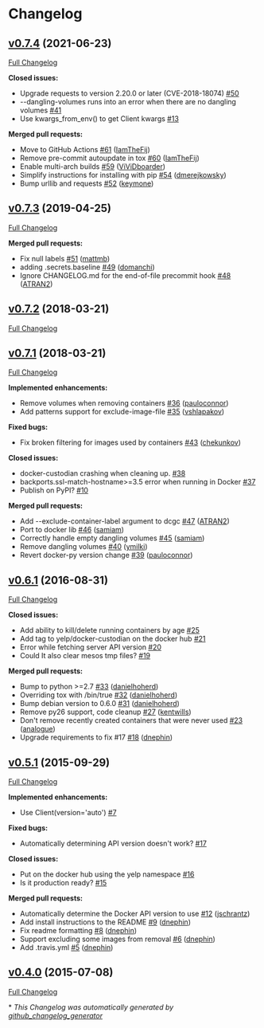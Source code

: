 # Changelog

## [v0.7.4](https://github.com/yelp/docker-custodian/tree/v0.7.4) (2021-06-23)

[Full Changelog](https://github.com/yelp/docker-custodian/compare/v0.7.3...v0.7.4)

**Closed issues:**

- Upgrade requests to version 2.20.0 or later \(CVE-2018-18074\) [\#50](https://github.com/Yelp/docker-custodian/issues/50)
- --dangling-volumes runs into an error when there are no dangling volumes [\#41](https://github.com/Yelp/docker-custodian/issues/41)
- Use kwargs\_from\_env\(\) to get Client kwargs [\#13](https://github.com/Yelp/docker-custodian/issues/13)

**Merged pull requests:**

- Move to GitHub Actions [\#61](https://github.com/Yelp/docker-custodian/pull/61) ([IamTheFij](https://github.com/IamTheFij))
- Remove pre-commit autoupdate in tox [\#60](https://github.com/Yelp/docker-custodian/pull/60) ([IamTheFij](https://github.com/IamTheFij))
- Enable multi-arch builds [\#59](https://github.com/Yelp/docker-custodian/pull/59) ([ViViDboarder](https://github.com/ViViDboarder))
- Simplify instructions for installing with pip [\#54](https://github.com/Yelp/docker-custodian/pull/54) ([dmerejkowsky](https://github.com/dmerejkowsky))
- Bump urllib and requests [\#52](https://github.com/Yelp/docker-custodian/pull/52) ([keymone](https://github.com/keymone))

## [v0.7.3](https://github.com/yelp/docker-custodian/tree/v0.7.3) (2019-04-25)

[Full Changelog](https://github.com/yelp/docker-custodian/compare/v0.7.2...v0.7.3)

**Merged pull requests:**

- Fix null labels [\#51](https://github.com/Yelp/docker-custodian/pull/51) ([mattmb](https://github.com/mattmb))
- adding .secrets.baseline [\#49](https://github.com/Yelp/docker-custodian/pull/49) ([domanchi](https://github.com/domanchi))
- Ignore CHANGELOG.md for the end-of-file precommit hook [\#48](https://github.com/Yelp/docker-custodian/pull/48) ([ATRAN2](https://github.com/ATRAN2))

## [v0.7.2](https://github.com/yelp/docker-custodian/tree/v0.7.2) (2018-03-21)

[Full Changelog](https://github.com/yelp/docker-custodian/compare/v0.7.1...v0.7.2)

## [v0.7.1](https://github.com/yelp/docker-custodian/tree/v0.7.1) (2018-03-21)

[Full Changelog](https://github.com/yelp/docker-custodian/compare/v0.6.1...v0.7.1)

**Implemented enhancements:**

- Remove volumes when removing containers [\#36](https://github.com/Yelp/docker-custodian/pull/36) ([pauloconnor](https://github.com/pauloconnor))
- Add patterns support for exclude-image-file [\#35](https://github.com/Yelp/docker-custodian/pull/35) ([vshlapakov](https://github.com/vshlapakov))

**Fixed bugs:**

- Fix broken filtering for images used by containers [\#43](https://github.com/Yelp/docker-custodian/pull/43) ([chekunkov](https://github.com/chekunkov))

**Closed issues:**

- docker-custodian crashing when cleaning up. [\#38](https://github.com/Yelp/docker-custodian/issues/38)
- backports.ssl-match-hostname\>=3.5 error when running in Docker [\#37](https://github.com/Yelp/docker-custodian/issues/37)
- Publish on PyPI? [\#10](https://github.com/Yelp/docker-custodian/issues/10)

**Merged pull requests:**

- Add --exclude-container-label argument to dcgc [\#47](https://github.com/Yelp/docker-custodian/pull/47) ([ATRAN2](https://github.com/ATRAN2))
- Port to docker lib [\#46](https://github.com/Yelp/docker-custodian/pull/46) ([samiam](https://github.com/samiam))
- Correctly handle empty dangling volumes [\#45](https://github.com/Yelp/docker-custodian/pull/45) ([samiam](https://github.com/samiam))
- Remove dangling volumes [\#40](https://github.com/Yelp/docker-custodian/pull/40) ([ymilki](https://github.com/ymilki))
- Revert docker-py version change [\#39](https://github.com/Yelp/docker-custodian/pull/39) ([pauloconnor](https://github.com/pauloconnor))

## [v0.6.1](https://github.com/yelp/docker-custodian/tree/v0.6.1) (2016-08-31)

[Full Changelog](https://github.com/yelp/docker-custodian/compare/v0.5.1...v0.6.1)

**Closed issues:**

- Add ability to kill/delete running containers by age [\#25](https://github.com/Yelp/docker-custodian/issues/25)
- Add tag to yelp/docker-custodian on the docker hub [\#21](https://github.com/Yelp/docker-custodian/issues/21)
- Error while fetching server API version [\#20](https://github.com/Yelp/docker-custodian/issues/20)
- Could It also clear mesos tmp files? [\#19](https://github.com/Yelp/docker-custodian/issues/19)

**Merged pull requests:**

- Bump to python \>=2.7 [\#33](https://github.com/Yelp/docker-custodian/pull/33) ([danielhoherd](https://github.com/danielhoherd))
- Overriding tox with /bin/true [\#32](https://github.com/Yelp/docker-custodian/pull/32) ([danielhoherd](https://github.com/danielhoherd))
- Bump debian version to 0.6.0 [\#31](https://github.com/Yelp/docker-custodian/pull/31) ([danielhoherd](https://github.com/danielhoherd))
- Remove py26 support, code cleanup [\#27](https://github.com/Yelp/docker-custodian/pull/27) ([kentwills](https://github.com/kentwills))
- Don't remove recently created containers that were never used [\#23](https://github.com/Yelp/docker-custodian/pull/23) ([analogue](https://github.com/analogue))
- Upgrade requirements to fix \#17 [\#18](https://github.com/Yelp/docker-custodian/pull/18) ([dnephin](https://github.com/dnephin))

## [v0.5.1](https://github.com/yelp/docker-custodian/tree/v0.5.1) (2015-09-29)

[Full Changelog](https://github.com/yelp/docker-custodian/compare/v0.4.0...v0.5.1)

**Implemented enhancements:**

- Use Client\(version='auto'\) [\#7](https://github.com/Yelp/docker-custodian/issues/7)

**Fixed bugs:**

- Automatically determining API version doesn't work? [\#17](https://github.com/Yelp/docker-custodian/issues/17)

**Closed issues:**

- Put on the docker hub using the yelp namespace [\#16](https://github.com/Yelp/docker-custodian/issues/16)
- Is it production ready? [\#15](https://github.com/Yelp/docker-custodian/issues/15)

**Merged pull requests:**

- Automatically determine the Docker API version to use [\#12](https://github.com/Yelp/docker-custodian/pull/12) ([jschrantz](https://github.com/jschrantz))
- Add install instructions to the README [\#9](https://github.com/Yelp/docker-custodian/pull/9) ([dnephin](https://github.com/dnephin))
- Fix readme formatting [\#8](https://github.com/Yelp/docker-custodian/pull/8) ([dnephin](https://github.com/dnephin))
- Support excluding some images from removal [\#6](https://github.com/Yelp/docker-custodian/pull/6) ([dnephin](https://github.com/dnephin))
- Add .travis.yml [\#5](https://github.com/Yelp/docker-custodian/pull/5) ([dnephin](https://github.com/dnephin))

## [v0.4.0](https://github.com/yelp/docker-custodian/tree/v0.4.0) (2015-07-08)

[Full Changelog](https://github.com/yelp/docker-custodian/compare/d7d25053e09b7006d16125dd3b967b845c599eaf...v0.4.0)



\* *This Changelog was automatically generated by [github_changelog_generator](https://github.com/github-changelog-generator/github-changelog-generator)*
